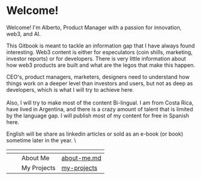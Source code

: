 # Welcome!

Welcome! I'm Alberto, Product Manager with a passion for innovation, web3, and AI.&#x20;

This Gitbook is meant to tackle an information gap that I have always found interesting. Web3 content is either for especulators (coin shills, marketing, investor reports) or for developers. There is very little information about how web3 products are built and what are the legos that make this happen.&#x20;

CEO's, product managers, marketers, designers need to understand how things work on a deeper level than investors and users, but not as deep as developers, which is what I will try to achieve here. \
\
Also, I will try to make most of the content Bi-lingual. I am from Costa Rica, have lived in Argentina, and there is a crazy amount of talent that is limited by the language gap. I will publish most of my content for free in Spanish here. &#x20;

English will be share as linkedin articles or sold as an e-book (or book) sometime later in the year.  \


<table data-view="cards"><thead><tr><th></th><th></th><th></th><th data-hidden data-card-target data-type="content-ref"></th></tr></thead><tbody><tr><td></td><td></td><td>About Me</td><td><a href="welcome/about-me.md">about-me.md</a></td></tr><tr><td></td><td></td><td>My Projects</td><td><a href="welcome/my-projects/">my-projects</a></td></tr></tbody></table>

